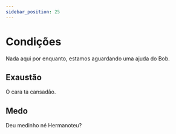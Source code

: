 ```yaml
---
sidebar_position: 25
---
```

# Condições
Nada aqui por enquanto, estamos aguardando uma ajuda do Bob.

## Exaustão
O cara ta cansadão.

## Medo
Deu medinho né Hermanoteu?